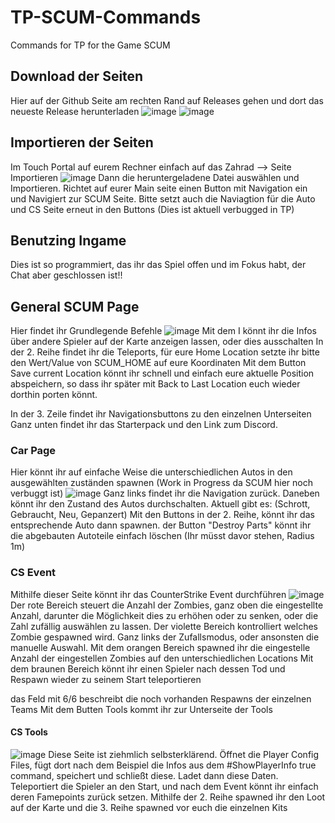 # TP-SCUM-Commands
Commands for TP for the Game SCUM

## Download der Seiten
Hier auf der Github Seite am rechten Rand auf Releases gehen und dort das neueste Release herunterladen
![image](https://github.com/Agent772/TP-SCUM-Commands/assets/9315914/30266129-42c5-47c9-975f-47d7572ca9a8)
![image](https://github.com/Agent772/TP-SCUM-Commands/assets/9315914/00e74006-fb19-4ead-863e-122f05baa849)

## Importieren der Seiten
Im Touch Portal auf eurem Rechner einfach auf das Zahrad --> Seite Importieren
![image](https://github.com/Agent772/TP-SCUM-Commands/assets/9315914/bb1fef94-9221-4d3f-b320-a89b4981fd6c)
Dann die heruntergeladene Datei auswählen und Importieren.
Richtet auf eurer Main seite einen Button mit Navigation ein und Navigiert zur SCUM Seite.
Bitte setzt auch die Naviagtion für die Auto und CS Seite erneut in den Buttons (Dies ist aktuell verbugged in TP)

## Benutzing Ingame
Dies ist so programmiert, das ihr das Spiel offen und im Fokus habt, der Chat aber geschlossen ist!!

## General SCUM Page
Hier findet ihr Grundlegende Befehle
![image](https://github.com/Agent772/TP-SCUM-Commands/assets/9315914/2b94ef82-d2bb-430b-a5e8-5aa8c97b4f6f)
Mit dem I könnt ihr die Infos über andere Spieler auf der Karte anzeigen lassen, oder dies ausschalten
In der 2. Reihe findet ihr die Teleports, für eure Home Location setzte ihr bitte den Wert/Value von SCUM_HOME auf eure Koordinaten
Mit dem Button Save current Location könnt ihr schnell und einfach eure aktuelle Position abspeichern, so dass ihr später mit Back to Last Location euch wieder dorthin porten könnt.

In der 3. Zeile findet ihr Navigationsbuttons zu den einzelnen Unterseiten
Ganz unten findet ihr das Starterpack und den Link zum Discord.

### Car Page
Hier könnt ihr auf einfache Weise die unterschiedlichen Autos in den ausgewählten zuständen spawnen (Work in Progress da SCUM hier noch verbuggt ist)
![image](https://github.com/Agent772/TP-SCUM-Commands/assets/9315914/8e814810-55e8-47ec-8a92-4c76d0859629)
Ganz links findet ihr die Navigation zurück.
Daneben könnt ihr den Zustand des Autos durchschalten. Aktuell gibt es: (Schrott, Gebraucht, Neu, Gepanzert)
Mit den Buttons in der 2. Reihe, könnt ihr das entsprechende Auto dann spawnen.
der Button "Destroy Parts" könnt ihr die abgebauten Autoteile einfach löschen (Ihr müsst davor stehen, Radius 1m)

### CS Event
Mithilfe dieser Seite könnt ihr das CounterStrike Event durchführen
![image](https://github.com/Agent772/TP-SCUM-Commands/assets/9315914/bb088d78-226f-4ccb-a98f-47fc3b69d0ba)
Der rote Bereich steuert die Anzahl der Zombies, ganz oben die eingestellte Anzahl, darunter die Möglichkeit dies zu erhöhen oder zu senken, oder die Zahl zufällig auswählen zu lassen.
Der violette Bereich kontrolliert welches Zombie gespawned wird. Ganz links der Zufallsmodus, oder ansonsten die manuelle Auswahl.
Mit dem orangen Bereich spawned ihr die eingestelle Anzahl der eingestellen Zombies auf den unterschiedlichen Locations
Mit dem braunen Bereich könnt ihr einen Spieler nach dessen Tod und Respawn wieder zu seinem Start teleportieren

das Feld mit 6/6 beschreibt die noch vorhanden Respawns der einzelnen Teams
Mit dem Butten Tools kommt ihr zur Unterseite der Tools

#### CS Tools
![image](https://github.com/Agent772/TP-SCUM-Commands/assets/9315914/dd9ef411-5a56-436b-8f2d-659ed2266a15)
Diese Seite ist ziehmlich selbsterklärend. 
Öffnet die Player Config Files, fügt dort nach dem Beispiel die Infos aus dem #ShowPlayerInfo true command, speichert und schließt diese.
Ladet dann diese Daten. Teleportiert die Spieler an den Start, und nach dem Event könnt ihr einfach deren Famepoints zurück setzen.
Mithilfe der 2. Reihe spawned ihr den Loot auf der Karte
und die 3. Reihe spawned vor euch die einzelnen Kits
